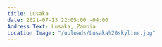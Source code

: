 ```yaml
---
title: Lusaka
date: 2021-07-13 22:05:00 -04:00
Address Text: Lusaka, Zambia
Location Image: "/uploads/Lusaka%20skyline.jpg"
---
```



